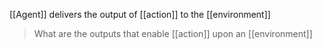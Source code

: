 [[Agent]] delivers the output of [[action]] to the [[environment]]

> What are the outputs that enable [[action]] upon an [[environment]]